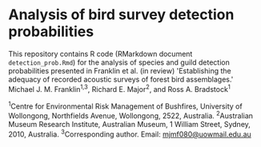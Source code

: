# Analysis of bird survey detection probabilities

This repository contains R code (RMarkdown document `detection_prob.Rmd`) for the analysis of species and guild detection probabilities presented in Franklin et al. (in review) 'Establishing the adequacy of recorded acoustic surveys of forest bird assemblages.'
Michael J. M. Franklin<sup>1,3</sup>, Richard E. Major<sup>2</sup>, and Ross A. Bradstock<sup>1</sup>

<sup>1</sup>Centre for Environmental Risk Management of Bushfires, University of Wollongong, Northfields Avenue, Wollongong, 2522, Australia. <sup>2</sup>Australian Museum Research Institute, Australian Museum, 1 William Street, Sydney, 2010, Australia. <sup>3</sup>Corresponding author. Email: mjmf080@uowmail.edu.au
